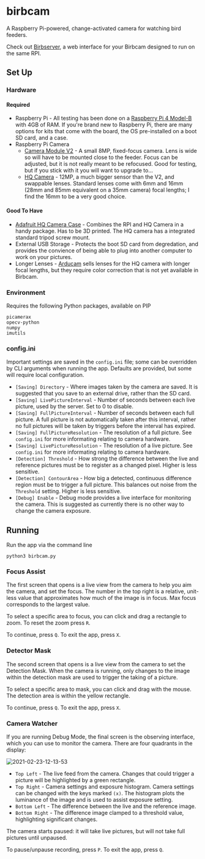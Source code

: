 # birbcam

A Raspberry Pi-powered, change-activated camera for watching bird feeders.

Check out [Birbserver](https://github.com/jdpdev/birbserver), a web interface for your Birbcam designed to run on the same RPI.

## Set Up
### Hardware

#### Required
* Raspberry Pi - All testing has been done on a [Raspberry Pi 4 Model-B](https://www.raspberrypi.org/products/raspberry-pi-4-model-b/) with 4GB of RAM. If you're brand new to Raspberry Pi, there are many options for kits that come with the board, the OS pre-installed on a boot SD card, and a case.
* Raspberry Pi Camera
    * [Camera Module V2](https://www.raspberrypi.org/products/camera-module-v2/) - A small 8MP, fixed-focus camera. Lens is wide so will have to be mounted close to the feeder. Focus can be adjusted, but it is not really meant to be refocused. Good for testing, but if you stick with it you will want to upgrade to...
    * [HQ Camera](https://www.raspberrypi.org/products/raspberry-pi-high-quality-camera/) - 12MP, a much bigger sensor than the V2, and swappable lenses. Standard lenses come with 6mm and 16mm (28mm and 85mm equivalent on a 35mm camera) focal lengths; I find the 16mm to be a very good choice.

#### Good To Have
* [Adafruit HQ Camera Case](https://learn.adafruit.com/raspberry-pi-hq-camera-case) - Combines the RPI and HQ Camera in a handy package. Has to be 3D printed. The HQ camera has a integrated standard tripod screw mount.
* External USB Storage - Protects the boot SD card from degredation, and provides the convience of being able to plug into another computer to work on your pictures.
* Longer Lenses - [Arducam](https://www.arducam.com/product-category/lenses/) sells lenses for the HQ camera with longer focal lengths, but they require color correction that is not yet available in Birbcam.

### Environment

Requires the following Python packages, available on PIP
```
picamerax
opecv-python
numpy
imutils
```

### config.ini

Important settings are saved in the `config.ini` file; some can be overridden by CLI arguments when running the app. Defaults are provided, but some will require local configuration.

* `[Saving] Directory` - Where images taken by the camera are saved. It is suggested that you save to an external drive, rather than the SD card.
* `[Saving] LivePictureInterval` - Number of seconds between each live picture, used by the server. Set to 0 to disable.
* `[Saving] FullPictureInterval` - Number of seconds between each full picture. A full picture is not automatically taken after this interval, rather no full pictures will be taken by triggers before the interval has expired.
* `[Saving] FullPictureResolution` - The resolution of a full picture. See `config.ini` for more informating relating to camera hardware.
* `[Saving] LivePictureResolution` - The resolution of a live picture. See `config.ini` for more informating relating to camera hardware.
* `[Detection] Threshold` - How strong the difference between the live and reference pictures must be to register as a changed pixel. Higher is less sensitive.
* `[Detection] ContourArea` - How big a detected, continuous difference region must be to trigger a full picture. This balances out noise from the `Threshold` setting. Higher is less sensitive.
* `[Debug] Enable` - Debug mode provides a live interface for monitoring the camera. This is suggested as currently there is no other way to change the camera exposure.

## Running
Run the app via the command line

```python3 birbcam.py```

### Focus Assist
The first screen that opens is a live view from the camera to help you aim the camera, and set the focus. 
The number in the top right is a relative, unit-less value that approximates how much of the image is in focus. Max focus corresponds to the largest value.

To select a specific area to focus, you can click and drag a rectangle to zoom. To reset the zoom press `R`.

To continue, press `Q`.
To exit the app, press `X`.

### Detector Mask
The second screen that opens is a live view from the camera to set the Detection Mask. 
When the camera is running, only changes to the image within the detection mask are used to trigger the taking of a picture.

To select a specific area to mask, you can click and drag with the mouse. The detection area is within the yellow rectangle.

To continue, press `Q`.
To exit the app, press `X`.

### Camera Watcher
If you are running Debug Mode, the final screen is the observing interface, which you can use to monitor the camera. There are four quadrants in the display:

![2021-02-23-12-13-53](https://user-images.githubusercontent.com/6239142/111321415-480f7900-863e-11eb-83c0-5eb3b8734c4e.jpg)

- `Top Left` - The live feed from the camera. Changes that could trigger a picture will be highlighted by a green rectangle.
- `Top Right` - Camera settings and exposure histogram. Camera settings can be changed with the keys marked `(x)`. The histogram plots the luminance of the image and is used to assist exposure setting.
- `Bottom Left` - The difference between the live and the reference image.
- `Bottom Right` - The difference image clamped to a threshold value, highlighting significant changes.

The camera starts paused: it will take live pictures, but will not take full pictures until unpaused.

To pause/unpause recording, press `P`.
To exit the app, press `Q`.
